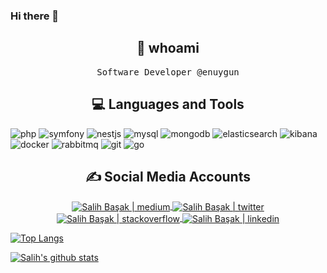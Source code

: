 ### Hi there 👋

<h2 align="center"> 📢 whoami  </h2>
<p align="center">
  <samp>Software Developer @enuygun</samp>
</p>


<h2 align="center"> 💻 Languages and Tools </h2>
<p align="left">
  <img src="https://www.vectorlogo.zone/logos/php/php-ar21.svg" alt="php"/>
  <img src="https://www.vectorlogo.zone/logos/symfony/symfony-ar21.svg" alt="symfony"/>
  <img src="https://www.vectorlogo.zone/logos/nestjs/nestjs-ar21.svg" alt="nestjs"/>
  <img src="https://www.vectorlogo.zone/logos/mysql/mysql-ar21.svg" alt="mysql"/>
  <img src="https://www.vectorlogo.zone/logos/mongodb/mongodb-ar21.svg" alt="mongodb"/>
  <img src="https://www.vectorlogo.zone/logos/elastic/elastic-ar21.svg" alt="elasticsearch"/>
  <img src="https://www.vectorlogo.zone/logos/elasticco_kibana/elasticco_kibana-ar21.svg" alt="kibana"/>
  <img src="https://www.vectorlogo.zone/logos/docker/docker-ar21.svg" alt="docker"/>
  <img src="https://www.vectorlogo.zone/logos/rabbitmq/rabbitmq-ar21.svg" alt="rabbitmq"/>
  <img src="https://www.vectorlogo.zone/logos/git-scm/git-scm-ar21.svg" alt="git"/>
  <img src="https://www.vectorlogo.zone/logos/golang/golang-ar21.svg" alt="go"/>
</p>

<h2 align="center"> ✍️ Social Media Accounts </h2>

<p align="center">
   <a href="https://medium.com/@salihbasakk" title='Medium'>
    <img align="center" alt="Salih Başak | medium" src="https://img.icons8.com/color/48/000000/medium-logo--v2.png" />
  </a>
  
  <a href="https://twitter.com/salihbasakk" title='Twitter'>
    <img align="center" alt="Salih Başak | twitter" src="https://img.icons8.com/color/32/000000/twitter.png" />
  </a>
  
  <a href="https://stackoverflow.com/users/11327537/salihbasakk" title='stackoverflow'>
    <img align="center" alt="Salih Başak | stackoverflow" src="https://img.icons8.com/color/32/000000/stackoverflow.png" />
  </a>
  
  <a href="https://www.linkedin.com/in/salihbasakk/" title='Linkedin'>
    <img align="center" alt="Salih Başak | linkedin" src="https://img.icons8.com/color/32/000000/linkedin.png" />
  </a>

  <br>
</p>

[![Top Langs](https://github-readme-stats.vercel.app/api/top-langs/?username=salihbasakk&layout=compact&hide=css)](https://github.com/salihbasakk/github-readme-stats)

[![Salih's github stats](https://github-readme-stats.vercel.app/api?username=salihbasakk&count_private=true&show_icons=true&theme=dark)](https://github.com/salihbasakk/github-readme-stats)


